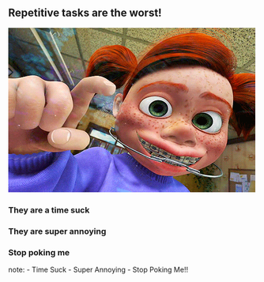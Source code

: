 ##  Repetitive tasks are the worst!

<img src="images/annoying.gif">

### They are a time suck <!-- .element: class="fragment" -->
### They are super annoying <!-- .element: class="fragment" -->
### Stop poking me <!-- .element: class="fragment" -->

note:
    - Time Suck
    - Super Annoying
    - Stop Poking Me!!
